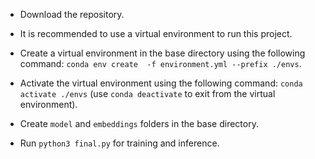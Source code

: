 - Download the repository.
- It is recommended to use a virtual environment to run this project.
- Create a virtual environment in the base directory using the following command: `conda env create  -f environment.yml --prefix ./envs`.
- Activate the virtual environment using the following command: `conda activate ./envs` (use `conda deactivate` to exit from the virtual environment).

- Create `model` and `embeddings` folders in the base directory.
- Run `python3 final.py` for training and inference.
